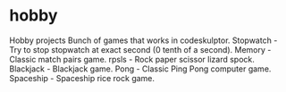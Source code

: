 # hobby
Hobby projects
Bunch of games that works in codeskulptor.
Stopwatch - Try to stop stopwatch at exact second (0 tenth of a second).
Memory - Classic match pairs game.
rpsls - Rock paper scissor lizard spock.
Blackjack - Blackjack game.
Pong - Classic Ping Pong computer game.
Spaceship - Spaceship rice rock game.
